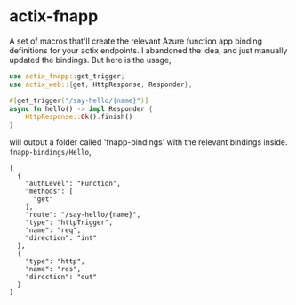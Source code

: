 # actix-fnapp

A set of macros that'll create the relevant Azure function app binding definitions for your actix endpoints. I abandoned the idea, and just manually updated the bindings.
But here is the usage,

```rust 
use actix_fnapp::get_trigger;
use actix_web::{get, HttpResponse, Responder};

#[get_trigger("/say-hello/{name}")]
async fn hello() -> impl Responder {
    HttpResponse::Ok().finish()
}
```

will output a folder called 'fnapp-bindings' with the relevant bindings inside. `fnapp-bindings/Hello`,

```
[
  {
    "authLevel": "Function",
    "methods": [
      "get"
    ],
    "route": "/say-hello/{name}",
    "type": "httpTrigger",
    "name": "req",
    "direction": "int"
  },
  {
    "type": "http",
    "name": "res",
    "direction": "out"
  }
]
```

